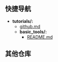 
## 快捷导航
- **tutorials/:**
    - [github.md](docs/tutorials/github.md)
  - **basic_tools/:**
      - [README.md](docs/tutorials/basic_tools/README.md)
## 其他仓库
